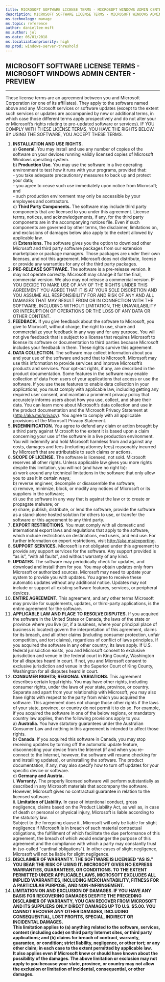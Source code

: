 ```yaml
---
title: MICROSOFT SOFTWARE LICENSE TERMS - MICROSOFT WINDOWS ADMIN CENTER - PREVIEW
description: MICROSOFT SOFTWARE LICENSE TERMS - MICROSOFT WINDOWS ADMIN CENTER - PREVIEW
ms.technology: manage
ms.topic: reference
author: daniellee-msft
ms.author: jol
ms.date: 06/01/2018
ms.localizationpriority: high
ms.prod: windows-server-threshold
---
```

## MICROSOFT SOFTWARE LICENSE TERMS - MICROSOFT WINDOWS ADMIN CENTER - PREVIEW
________________________________________

These license terms are an agreement between you and Microsoft Corporation (or one of its affiliates). They apply to the software named above and any Microsoft services or software updates (except to the extent such services or updates are accompanied by new or additional terms, in which case those different terms apply prospectively and do not alter your or Microsoft’s rights relating to pre-updated software or services). IF YOU COMPLY WITH THESE LICENSE TERMS, YOU HAVE THE RIGHTS BELOW. BY USING THE SOFTWARE, YOU ACCEPT THESE TERMS.

1. **INSTALLATION AND USE RIGHTS.**  
    a) **General.** You may install and use any number of copies of the software on your devices running validly licensed copies of Microsoft Windows operating system.  
    b) **Production Use.** You may use the software in a live operating environment to test how it runs with your programs, provided that:  
        - you take adequate precautionary measures to back up and protect your data;  
        - you agree to cease such use immediately upon notice from Microsoft; and  
        - such production environment may only be accessible by your employees and contractors.  
    c) **Third Party Components.** The software may include third party components that are licensed to you under this agreement. License terms, notices, and acknowledgements, if any, for the third party components are in the accompanying notices file. Even if such components are governed by other terms, the disclaimer, limitations on, and exclusions of damages below also apply to the extent allowed by applicable law.  
    d) **Extensions.** The software gives you the option to download other Microsoft and third party software packages from our extension marketplace or package managers. Those packages are under their own licenses, and not this agreement. Microsoft does not distribute, license or provide any warranties for any of the third party packages.  
2. **PRE-RELEASE SOFTWARE.** The software is a pre-release version. It may not operate correctly. Microsoft may change it for the final, commercial version. We also may not release a commercial version. IF YOU DECIDE TO MAKE USE OF ANY OF THE RIGHTS UNDER THIS AGREEMENT YOU AGREE THAT IT IS AT YOUR SOLE DISCRETION AND YOU ASSUME ALL RESPONSIBILITY FOR AND RISK OF ANY AND ALL DAMAGES THAT MAY RESULT FROM OR IN CONNECTION WITH THE SOFTWARE, INCLUDING WITHOUT LIMITATION, THE UNAVAILABILITY OR INTERUPTION OF OPERATIONS OR THE LOSS OF ANY DATA OR OTHER CONTENT.
3. **FEEDBACK.** If you give feedback about the software to Microsoft, you give to Microsoft, without charge, the right to use, share and commercialize your feedback in any way and for any purpose. You will not give feedback that is subject to a license that requires Microsoft to license its software or documentation to third parties because Microsoft includes your feedback in them. These rights survive this agreement.
4. **DATA COLLECTION.** The software may collect information about you and your use of the software and send that to Microsoft. Microsoft may use this information to provide services and improve Microsoft’s products and services. Your opt-out rights, if any, are described in the product documentation. Some features in the software may enable collection of data from users of your applications that access or use the software. If you use these features to enable data collection in your applications, you must comply with applicable law, including getting any required user consent, and maintain a prominent privacy policy that accurately informs users about how you use, collect, and share their data. You can learn more about Microsoft’s data collection and use in the product documentation and the Microsoft Privacy Statement at (http://aka.ms/privacy). You agree to comply with all applicable provisions of the Microsoft Privacy Statement.
5. **INDEMNIFICATION.** You agree to defend any claim or action brought by a third party against Microsoft to the extent it is based upon a claim concerning your use of the software in a live production environment. You will indemnify and hold Microsoft harmless from and against any costs, damages and fees (including attorney fees) reasonably incurred by Microsoft that are attributable to such claims or actions. 
6. **SCOPE OF LICENSE.** The software is licensed, not sold. Microsoft reserves all other rights. Unless applicable law gives you more rights despite this limitation, you will not (and have no right to):  
    a) work around any technical limitations in the software that only allow you to use it in certain ways;  
    b) reverse engineer, decompile or disassemble the software;  
    c) remove, minimize, block, or modify any notices of Microsoft or its suppliers in the software;  
    d) use the software in any way that is against the law or to create or propagate malware; or  
    e) share, publish, distribute, or lend the software, provide the software as a stand-alone hosted solution for others to use, or transfer the software or this agreement to any third party.  
7. **EXPORT RESTRICTIONS.** You must comply with all domestic and international export laws and regulations that apply to the software, which include restrictions on destinations, end users, and end use. For further information on export restrictions, visit http://aka.ms/exporting.
8. **SUPPORT SERVICES.** Microsoft is not obligated under this agreement to provide any support services for the software. Any support provided is “as is”, “with all faults”, and without warranty of any kind.
9. **UPDATES.** The software may periodically check for updates, and download and install them for you. You may obtain updates only from Microsoft or authorized sources. Microsoft may need to update your system to provide you with updates. You agree to receive these automatic updates without any additional notice. Updates may not include or support all existing software features, services, or peripheral devices.
10. **ENTIRE AGREEMENT.** This agreement, and any other terms Microsoft may provide for supplements, updates, or third-party applications, is the entire agreement for the software.
11. **APPLICABLE LAW AND PLACE TO RESOLVE DISPUTES.** If you acquired the software in the United States or Canada, the laws of the state or province where you live (or, if a business, where your principal place of business is located) govern the interpretation of this agreement, claims for its breach, and all other claims (including consumer protection, unfair competition, and tort claims), regardless of conflict of laws principles. If you acquired the software in any other country, its laws apply. If U.S. federal jurisdiction exists, you and Microsoft consent to exclusive jurisdiction and venue in the federal court in King County, Washington for all disputes heard in court. If not, you and Microsoft consent to exclusive jurisdiction and venue in the Superior Court of King County, Washington for all disputes heard in court.
12. **CONSUMER RIGHTS; REGIONAL VARIATIONS.** This agreement describes certain legal rights. You may have other rights, including consumer rights, under the laws of your state, province, or country. Separate and apart from your relationship with Microsoft, you may also have rights with respect to the party from which you acquired the software. This agreement does not change those other rights if the laws of your state, province, or country do not permit it to do so. For example, if you acquired the software in one of the below regions, or mandatory country law applies, then the following provisions apply to you:  
    a) **Australia.** You have statutory guarantees under the Australian Consumer Law and nothing in this agreement is intended to affect those rights.  
    b) **Canada.** If you acquired this software in Canada, you may stop receiving updates by turning off the automatic update feature, disconnecting your device from the Internet (if and when you re-connect to the Internet, however, the software will resume checking for and installing updates), or uninstalling the software. The product documentation, if any, may also specify how to turn off updates for your specific device or software.  
    c) **Germany and Austria.**  
        i. **Warranty.** The properly licensed software will perform substantially as described in any Microsoft materials that accompany the software. However, Microsoft gives no contractual guarantee in relation to the licensed software.  
        ii. **Limitation of Liability.** In case of intentional conduct, gross negligence, claims based on the Product Liability Act, as well as, in case of death or personal or physical injury, Microsoft is liable according to the statutory law.  
        Subject to the foregoing clause ii., Microsoft will only be liable for slight negligence if Microsoft is in breach of such material contractual obligations, the fulfillment of which facilitate the due performance of this agreement, the breach of which would endanger the purpose of this agreement and the compliance with which a party may constantly trust in (so-called "cardinal obligations"). In other cases of slight negligence, Microsoft will not be liable for slight negligence.
13. **DISCLAIMER OF WARRANTY. THE SOFTWARE IS LICENSED “AS IS.” YOU BEAR THE RISK OF USING IT. MICROSOFT GIVES NO EXPRESS WARRANTIES, GUARANTEES, OR CONDITIONS. TO THE EXTENT PERMITTED UNDER APPLICABLE LAWS, MICROSOFT EXCLUDES ALL IMPLIED WARRANTIES, INCLUDING MERCHANTABILITY, FITNESS FOR A PARTICULAR PURPOSE, AND NON-INFRINGEMENT.**  
14. **LIMITATION ON AND EXCLUSION OF DAMAGES. IF YOU HAVE ANY BASIS FOR RECOVERING DAMAGES DESPITE THE PRECEDING DISCLAIMER OF WARRANTY, YOU CAN RECOVER FROM MICROSOFT AND ITS SUPPLIERS ONLY DIRECT DAMAGES UP TO U.S. $5.00. YOU CANNOT RECOVER ANY OTHER DAMAGES, INCLUDING CONSEQUENTIAL, LOST PROFITS, SPECIAL, INDIRECT OR INCIDENTAL DAMAGES.**  
**This limitation applies to (a) anything related to the software, services, content (including code) on third party Internet sites, or third party applications; and (b) claims for breach of contract, warranty, guarantee, or condition; strict liability, negligence, or other tort; or any other claim; in each case to the extent permitted by applicable law.**  
**It also applies even if Microsoft knew or should have known about the possibility of the damages. The above limitation or exclusion may not apply to you because your state, province, or country may not allow the exclusion or limitation of incidental, consequential, or other damages.**
